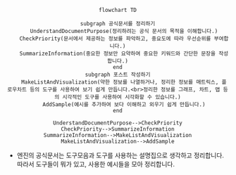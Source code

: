 <center><div markdown="1">

```mermaid
flowchart TD

subgraph 공식문서를 정리하기
    UnderstandDocumentPurpose(정리하려는 공식 문서의 목적을 이해합니다.)
    CheckPriority(문서에서 제공하는 정보를 파악하고, 중요도에 따라 우선순위를 부여합니다.)
    SummarizeInformation(중요한 정보만 요약하여 중요한 키워드와 간단한 문장을 작성합니다.)
end
subgraph 포스트 작성하기
    MakeListAndVisualization(약한 정보를 나열하거나, 정리한 정보를 매트릭스, 플로우차트 등의 도구를 사용하여 보기 쉽게 만듭니다.<br>정리한 정보를 그래프, 차트, 맵 등의 시각적인 도구를 사용하여 시각화할 수 있습니다.)
    AddSample(예시를 추가하여 보다 이해하고 외우기 쉽게 만듭니다.)
end

UnderstandDocumentPurpose-->CheckPriority
CheckPriority-->SummarizeInformation
SummarizeInformation-->MakeListAndVisualization
MakeListAndVisualization-->AddSample
```

</div></center>

* 엔진의 공식문서는 도구모음과 도구를 사용하는 설명집으로 생각하고 정리합니다. 따라서 도구들이 뭐가 있고, 사용한 예시들을 모아 정리합니다.